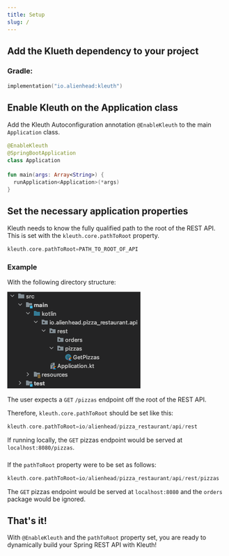 ```yaml
---
title: Setup
slug: /
---
```


## Add the Klueth dependency to your project

### Gradle:

```kotlin title="build.gradle.kts"
implementation("io.alienhead:kleuth")
```

## Enable Kleuth on the Application class

Add the Kleuth Autoconfiguration annotation `@EnableKleuth` to the main `Application` class.

```kotlin title="Application.kt"
@EnableKleuth
@SpringBootApplication
class Application

fun main(args: Array<String>) {
  runApplication<Application>(*args)
}
```

## Set the necessary application properties

Kleuth needs to know the fully qualified path to the root of the REST API.
This is set with the `kleuth.core.pathToRoot` property.

```kotlin title="application.properties"
kleuth.core.pathToRoot=PATH_TO_ROOT_OF_API
```

### Example

With the following directory structure:

![Kleuth Structure](../assets/basic_structure.png)

The user expects a `GET` `/pizzas` endpoint off the root of the REST API.

Therefore, `kleuth.core.pathToRoot` should be set like this:
```kotlin title="application.properties"
kleuth.core.pathToRoot=io/alienhead/pizza_restaurant/api/rest
```
If running locally, the `GET` pizzas endpoint would be served at `localhost:8080/pizzas`.

### 

If the `pathToRoot` property were to be set as follows:
```kotlin title="application.properties"
kleuth.core.pathToRoot=io/alienhead/pizza_restaurant/api/rest/pizzas
```

The `GET` pizzas endpoint would be served at `localhost:8080` and the `orders` package would be ignored.

## That's it!

With `@EnableKleuth` and the `pathToRoot` property set, you are ready to dynamically build your Spring REST API with Kleuth!
